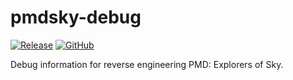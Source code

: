 # pmdsky-debug

[![Release](https://github.com/UsernameFodder/pmdsky-debug/actions/workflows/release.yml/badge.svg)](https://github.com/UsernameFodder/pmdsky-debug/releases/latest)
[![GitHub](https://img.shields.io/github/license/usernamefodder/pmdsky-debug)](LICENSE.txt)

Debug information for reverse engineering PMD: Explorers of Sky.
